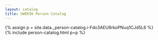 ```yaml
---
layout: catalog
title: SWERIK Person Catalog
---
```

{% assign p = site.data._person-catalog.i-Fdo3AEU8rkoPNuq1CJd5L6 %}
{% include person-catalog.html p=p %}

